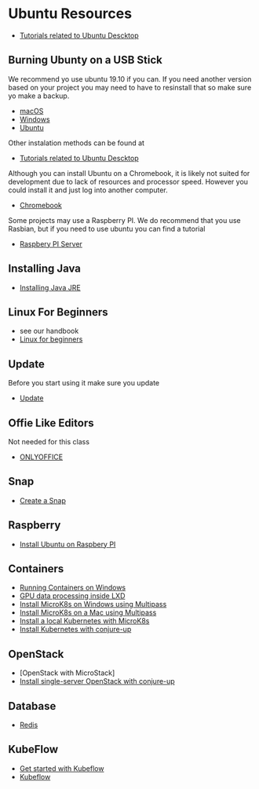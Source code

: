 # Ubuntu Resources

* [Tutorials related to Ubuntu Descktop](https://ubuntu.com/tutorials?topic=desktop)

## Burning Ubunty on a USB Stick

We recommend yo use ubuntu 19.10 if you can. If you need another version
based on your project you may need to have to resinstall that so make
sure yo make a backup.

* [macOS](https://ubuntu.com/tutorials/tutorial-create-a-usb-stick-on-macos#1-overview)
* [Windows](https://ubuntu.com/tutorials/tutorial-create-a-usb-stick-on-windows#1-overview)
* [Ubuntu](https://ubuntu.com/tutorials/tutorial-create-a-usb-stick-on-ubuntu#1-overview)

Other instalation methods can be found at

* [Tutorials related to Ubuntu Descktop](https://ubuntu.com/tutorials?topic=desktop)

Although you can install Ubuntu on a Chromebook, it is likely not suited
for development due to lack of resources and processor speed. However
you could install it and just log into another computer. 

* [Chromebook](https://ubuntu.com/tutorials/install-ubuntu-on-chromebook#1-overview)

Some projects may use a Raspberry PI. We do recommend that you use Rasbian, but if you need to use ubuntu you can find a tutorial

* [Raspbery PI Server](https://ubuntu.com/tutorials/how-to-sdcard-ubuntu-server-raspberry-pi#1-overview)

## Installing Java

* [Installing Java JRE](https://ubuntu.com/tutorials/install-jre#1-overview)

## Linux For Beginners

* see our handbook
* [Linux for beginners](https://ubuntu.com/tutorials/command-line-for-beginners#1-overview)

## Update

Before you start using it make sure you update

* [Update](https://ubuntu.com/tutorials/tutorial-upgrading-ubuntu-desktop#1-before-you-start)

## Offie Like Editors

Not needed for this class

* [ONLYOFFICE](https://www.onlyoffice.com/en/download-desktop.aspx)

## Snap

* [Create a Snap](https://ubuntu.com/tutorials/create-your-first-snap#2-getting-started)

## Raspberry

* [Install Ubuntu on Raspbery PI](https://ubuntu.com/tutorials/how-to-install-ubuntu-on-your-raspberry-pi#1-overview)

## Containers

* [Running Containers on Windows](https://ubuntu.com/tutorials/tutorial-windows-ubuntu-hyperv-containers#1-overview)
* [GPU data processing inside LXD](https://ubuntu.com/tutorials/gpu-data-processing-inside-lxd#1-overview)
* [Install MicroK8s on Windows using Multipass](https://ubuntu.com/tutorials/install-microk8s-on-windows#1-overview)
* [Install MicroK8s on a Mac using Multipass](https://ubuntu.com/tutorials/install-microk8s-on-mac-os#1-overview)
* [Install a local Kubernetes with MicroK8s](https://ubuntu.com/tutorials/install-a-local-kubernetes-with-microk8s#1-overview)
* [Install Kubernetes with conjure-up](https://ubuntu.com/tutorials/install-kubernetes-with-conjure-up#1-overview)

## OpenStack

* [OpenStack with MicroStack]
* [Install single-server OpenStack with conjure-up](https://ubuntu.com/tutorials/install-openstack-with-conjure-up#1-overview)
 
 
## Database

* [Redis](https://ubuntu.com/tutorials/deploy-clustered-redis#1-welcome)

## KubeFlow

* [Get started with Kubeflow](https://ubuntu.com/tutorials/get-started-kubeflow#1-overview)
* [Kubeflow](https://ubuntu.com/kubeflow/install)